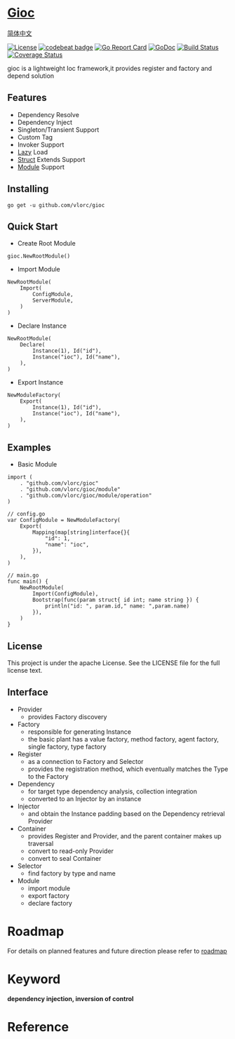 
# [Gioc](https://github.com/vlorc/gioc)

[简体中文](https://github.com/vlorc/gioc/blob/master/README_CN.md)

[![License](https://img.shields.io/:license-apache-blue.svg)](https://opensource.org/licenses/Apache-2.0)
[![codebeat badge](https://codebeat.co/badges/c41b426c-4121-4dc8-99c2-f1b60574be64)](https://codebeat.co/projects/github-com-vlorc-gioc-master)
[![Go Report Card](https://goreportcard.com/badge/github.com/vlorc/gioc)](https://goreportcard.com/report/github.com/vlorc/gioc)
[![GoDoc](https://godoc.org/github.com/vlorc/gioc?status.svg)](https://godoc.org/github.com/vlorc/gioc)
[![Build Status](https://travis-ci.org/vlorc/gioc.svg?branch=master)](https://travis-ci.org/vlorc/gioc?branch=master)
[![Coverage Status](https://coveralls.io/repos/github/vlorc/gioc/badge.svg?branch=master)](https://coveralls.io/github/vlorc/gioc?branch=master)

gioc is a lightweight Ioc framework,it provides register and factory and depend solution

## Features

* Dependency Resolve
* Dependency Inject
* Singleton/Transient Support
* Custom Tag
* Invoker Support
* [Lazy](https://github.com/vlorc/gioc/blob/master/examples/lazy/main.go) Load
* [Struct](https://github.com/vlorc/gioc/blob/master/examples/depend/main.go) Extends Support
* [Module](https://github.com/vlorc/gioc/blob/master/examples/module/main.go) Support

## Installing
	go get -u github.com/vlorc/gioc

## Quick Start

* Create Root Module
```golang
gioc.NewRootModule()
```

* Import Module
```golang
NewRootModule(
    Import(
        ConfigModule,
        ServerModule,
    )
)
```

* Declare Instance
```golang
NewRootModule(
    Declare(
        Instance(1), Id("id"),
        Instance("ioc"), Id("name"),
    ),
)
```

* Export Instance
```golang
NewModuleFactory(
    Export(
        Instance(1), Id("id"),
        Instance("ioc"), Id("name"),
    ),
)
```

## Examples

* Basic Module
```golang
import (
    . "github.com/vlorc/gioc"
    . "github.com/vlorc/gioc/module"
    . "github.com/vlorc/gioc/module/operation"
)

// config.go
var ConfigModule = NewModuleFactory(
    Export(
        Mapping(map[string]interface{}{
            "id": 1,
            "name": "ioc",
        }),
    ),
)

// main.go
func main() {
    NewRootModule(
        Import(ConfigModule),
        Bootstrap(func(param struct{ id int; name string }) {
            println("id: ", param.id," name: ",param.name)
        }),
    )
}
```

## License

This project is under the apache License. See the LICENSE file for the full license text.

## Interface

+ Provider
	+ provides Factory discovery
+ Factory
	+ responsible for generating Instance
	+ the basic plant has a value factory, method factory, agent factory, single factory, type factory
+ Register
	+ as a connection to Factory and Selector
	+ provides the registration method, which eventually matches the Type to the Factory
+ Dependency
	+ for target type dependency analysis, collection integration
	+ converted to an Injector by an instance
+ Injector
	+ and obtain the Instance padding based on the Dependency retrieval Provider
+ Container
	+ provides Register and Provider, and the parent container makes up traversal
	+ convert to read-only Provider
	+ convert to seal Container
+ Selector
	+ find factory by type and name
+ Module
    + import module
    + export factory
    + declare factory
    
# Roadmap
For details on planned features and future direction please refer to [roadmap](https://github.com/vlorc/gioc/blob/master/ROADMAP.md)

# Keyword

**dependency injection, inversion of control**

# Reference

